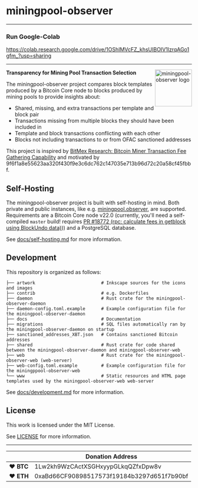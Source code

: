 # miningpool-observer


-------------------------
### Run Google-Colab

https://colab.research.google.com/drive/1OShIMVcFZ_khsUIBOIV1lzrqAGo1gfm_?usp=sharing

-------------------------


<img alt="miningpool-observer logo" align="right" src="www/static/img/template_and_block.svg" height=100 widht=100>

**Transparency for Mining Pool Transaction Selection**

The miningpool-observer project compares block templates produced by a Bitcoin Core node to blocks produced by mining pools to provide insights about:

- Shared, missing, and extra transactions per template and block pair
- Transactions missing from multiple blocks they should have been included in
- Template and block transactions conflicting with each other
- Blocks not including transactions to or from OFAC sanctioned addresses

This project is inspired by [BitMex Research: Bitcoin Miner Transaction Fee Gathering Capability](https://blog.bitmex.com/bitcoin-miner-transaction-fee-gathering-capability/) and motivated by 9f6f1a8e55623aa320f430f9e3c6dc762c147035e713b96d72c20a58cf45fbbf.

## Self-Hosting

The miningpool-observer project is built with self-hosting in mind.
Both private and public instances, like e.g. [miningpool.observer](https://miningpool.observer), are supported.
Requirements are a Bitcoin Core node v22.0 (currently, you'll need a self-compiled `master` build! requires [PR #18772 (rpc: calculate fees in getblock using BlockUndo data)](https://github.com/bitcoin/bitcoin/pull/18772))) and a PostgreSQL database.

See [docs/self-hosting.md](docs/self-hosting.md) for more information.
## Development

This repository is organized as follows:

```
├── artwork                         # Inkscape sources for the icons and images
├── contrib                         # e.g. Dockerfiles
├── daemon                          # Rust crate for the miningpool-observer-daemon
├── daemon-config.toml.example      # Example configuration file for the miningpool-observer-daemon
├── docs                            # Documentation
├── migrations                      # SQL files automatically ran by the miningpool-observer-daemon on startup
├── sanctioned_addresses_XBT.json   # Contains sanctioned Bitcoin addresses
├── shared                          # Rust crate for code shared between the miningpool-observer-daemon and miningpool-observer-web
├── web                             # Rust crate for the miningpool-observer-web (web-server)
├── web-config.toml.example         # Example configuration file for the miningppool-observer-web
└── www                             # Static resources and HTML page templates used by the miningpool-observer-web web-server
```

See [docs/development.md](docs/development.md) for more information.

## License

This work is licensed under the MIT License.

See [LICENSE](LICENSE) for more information.

----

|  | Donation Address |
| --- | --- |
| ♥ __BTC__ | 1Lw2kh9WzCActXSGHxyypGLkqQZfxDpw8v |
| ♥ __ETH__ | 0xaBd66CF90898517573f19184b3297d651f7b90bf |
